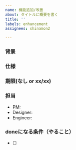 ```yaml
---
name: 機能追加/改善
about: タイトルに概要を書く
title: ''
labels: enhancement
assignees: shinamon2

---
```


### 背景

### 仕様

### 期限(なし or xx/xx)

### 担当
- PM:
- Designer:
- Engineer:

### doneになる条件（やること）

- [ ]

